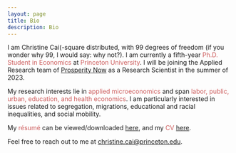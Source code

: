 ```yaml
---
layout: page
title: Bio
description: Bio
---
```


I am Christine Cai(-square distributed, with 99 degrees of freedom (if you wonder why 99, I would say: why not?). I am currently a fifth-year <font color="IndianRed">Ph.D. Student in Economics</font> at <font color="IndianRed">Princeton University</font>. I will be joining the Applied Research team of <a href="https://prosperitynow.org">Prosperity Now</a> as a Research Scientist in the summer of 2023.
	
My research interests lie in <font color="IndianRed">applied microeconomics</font> and span <font color="IndianRed">labor, public, urban, education, and health economics</font>. I am particularly interested in issues related to segregation, migrations, educational and racial inequalities, and social mobility.
	
My <font color="IndianRed">résumé</font> can be viewed/downloaded <a href="/assets/pdf/Christine_Cai_resume.pdf">here</a>, and my <font color="IndianRed">CV</font> <a href="/assets/pdf/Christine_Cai_CV.pdf">here</a>.
	
Feel free to reach out to me at <a href="mailto:christine.cai@princeton.edu">christine.cai@princeton.edu</a>.
